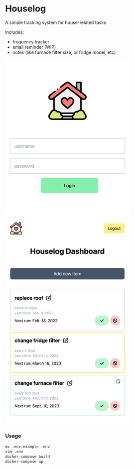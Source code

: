 # Houselog

A simple tracking system for house-related tasks

Includes:
- frequency tracker
- email reminder (WIP)
- notes (like furnace filter size, or fridge model, etc)

<img src="docs/images/login.png" width=400>
<img src="docs/images/dashboard.png" width=400>

### Usage

```
mv .env.example .env
vim .env
docker-compose build
docker-compose up
```
